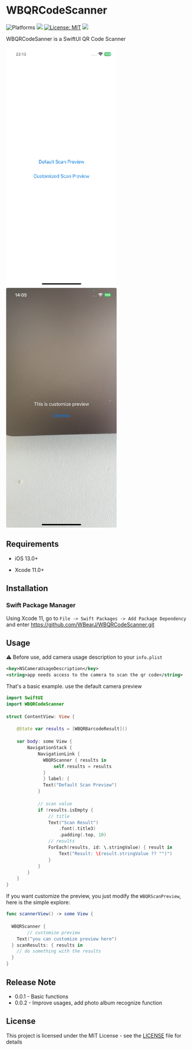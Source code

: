 # WBQRCodeScanner

<p align="leading">
    <img src="https://img.shields.io/badge/platform-iOS-blue.svg?style=flat" alt="Platforms" />
    <img src="https://img.shields.io/badge/Swift-5-orange.svg" />
    <a href="https://github.com/ThasianX/Elegant-Pages/blob/master/LICENSE"><img src="http://img.shields.io/badge/license-MIT-blue.svg?style=flat" alt="License: MIT" /></a>
		<img src="https://img.shields.io/badge/Swift%20Package%20Manager-compatible-brightgreen.svg"/>
</p>

WBQRCodeSanner is a SwiftUI QR Code Scanner



<p>
  <img src="https://github.com/WBearJ/WBRepositoryResources/blob/main/WBQRCodeScanner/demo.gif?raw=true" width=300>
  <img src="https://github.com/WBearJ/WBRepositoryResources/blob/main/WBQRCodeScanner/customize.jpeg?raw=true" width=300>
</p>





## Requirements

- iOS 13.0+

- Xcode 11.0+

  

## Installation

### Swift Package Manager

Using Xcode 11, go to `File -> Swift Packages -> Add Package Dependency` and enter https://github.com/WBearJ/WBQRCodeScanner.git



## Usage

⚠️ Before use, add camera usage description to your `info.plist`

```xml
<key>NSCameraUsageDescription</key>
<string>app needs access to the camera to scan the qr code</string>
```



That's a basic example. use the default camera preview

```swift
import SwiftUI
import WBQRCodeScanner

struct ContentView: View {
    
    @State var results = [WBQRBarcodeResult]()
    
    var body: some View {
        NavigationStack {
            NavigationLink {
              WBQRScanner { results in
                  self.results = results
              }
	          } label: {
              Text("Default Scan Preview")
  	        }
         		
          	// scan value
            if !results.isEmpty {
                // title
                Text("Scan Result")
                    .font(.title3)
                    .padding(.top, 10)
                // results
                ForEach(results, id: \.stringValue) { result in
                    Text("Result: \(result.stringValue ?? "")")
                }
            }
        }
    }
}
```



If you want customize the preview, you just modify the  ```WBQRScanPreview```, here is the simple explore:

```swift
func scannerView() -> some View {
  
  WBQRScanner {
    	// customize preview
	Text("you can customize preview here")
  } scanResults: { results in
	// do something with the results
  }
}
```



## Release Note

* 0.0.1 - Basic functions
* 0.0.2 - Improve usages, add photo album recognize function



## License

This project is licensed under the MIT License - see the [LICENSE](LICENSE) file for details
